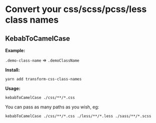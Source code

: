 # Convert your css/scss/pcss/less class names

## KebabToCamelCase

**Example:**

`.demo-class-name` => `.demoClassName`

**Install:**
```
yarn add transform-css-class-names
```

**Usage:**

`kebabToCamelCase ./css/**/*.css`

You can pass as many paths as you wish, eg: 

`kebabToCamelCase ./css/**/*.css ./less/**/*.less ./sass/**/*.scss`
